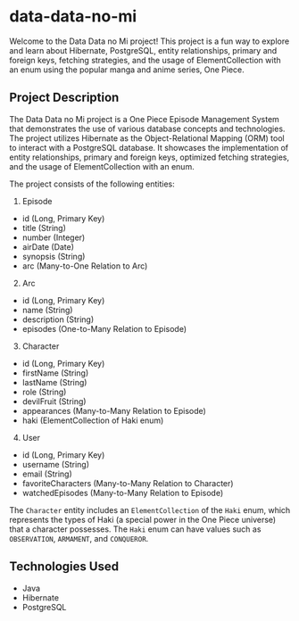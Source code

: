 # data-data-no-mi

Welcome to the Data Data no Mi project! This project is a fun way to explore and learn about Hibernate, PostgreSQL, entity relationships, primary and foreign keys, fetching strategies, and the usage of ElementCollection with an enum using the popular manga and anime series, One Piece.

## Project Description

The Data Data no Mi project is a One Piece Episode Management System that demonstrates the use of various database concepts and technologies. The project utilizes Hibernate as the Object-Relational Mapping (ORM) tool to interact with a PostgreSQL database. It showcases the implementation of entity relationships, primary and foreign keys, optimized fetching strategies, and the usage of ElementCollection with an enum.

The project consists of the following entities:

1. Episode
  - id (Long, Primary Key)
  - title (String)
  - number (Integer)
  - airDate (Date)
  - synopsis (String)
  - arc (Many-to-One Relation to Arc)

2. Arc
  - id (Long, Primary Key)
  - name (String)
  - description (String)
  - episodes (One-to-Many Relation to Episode)

3. Character
  - id (Long, Primary Key)
  - firstName (String)
  - lastName (String)
  - role (String)
  - devilFruit (String)
  - appearances (Many-to-Many Relation to Episode)
  - haki (ElementCollection of Haki enum)

4. User
  - id (Long, Primary Key)
  - username (String)
  - email (String)
  - favoriteCharacters (Many-to-Many Relation to Character)
  - watchedEpisodes (Many-to-Many Relation to Episode)

The `Character` entity includes an `ElementCollection` of the `Haki` enum, which represents the types of Haki (a special power in the One Piece universe) that a character possesses. The `Haki` enum can have values such as `OBSERVATION`, `ARMAMENT`, and `CONQUEROR`.

## Technologies Used

- Java
- Hibernate
- PostgreSQL
